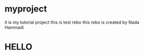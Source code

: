 # myproject
it is my tutorial project
this is test rebo
this rebo is created by Nada Hammadi
<h1>HELLO</h1>
